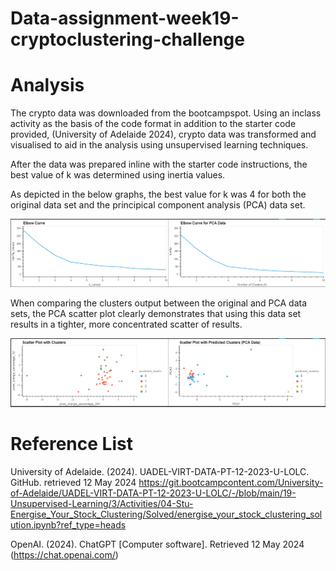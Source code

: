 # Data-assignment-week19-cryptoclustering-challenge

# Analysis

The crypto data was downloaded from the bootcampspot. Using an inclass activity as the basis of the code format in addition to the starter code provided, (University of Adelaide 2024), crypto data was transformed and visualised to aid in the analysis using unsupervised learning techniques.

After the data was prepared inline with the starter code instructions, the best value of k was determined using inertia values.

As depicted in the below graphs, the best value for k was 4 for both the original data set and the principical component analysis (PCA) data set.

![Elbow Curves](Elbow_Curves.PNG)


When comparing the clusters output between the original and PCA data sets, the PCA scatter plot clearly demonstrates that using this data set results in a tighter, more concentrated scatter of results.

![Scatter Plots](Scatter_Plots.PNG)


# Reference List

University of Adelaide. (2024). UADEL-VIRT-DATA-PT-12-2023-U-LOLC. GitHub. retrieved 12 May 2024 https://git.bootcampcontent.com/University-of-Adelaide/UADEL-VIRT-DATA-PT-12-2023-U-LOLC/-/blob/main/19-Unsupervised-Learning/3/Activities/04-Stu-Energise_Your_Stock_Clustering/Solved/energise_your_stock_clustering_solution.ipynb?ref_type=heads

OpenAI. (2024). ChatGPT [Computer software]. Retrieved 12 May 2024 (https://chat.openai.com/)